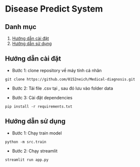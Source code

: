 # Disease Predict System

## Danh mục

1. [Hướng dẫn cài đặt](#Hướng-dẫn-cài-đặt)
2. [Hướng dẫn sử dụng](#hướng-dẫn-sử-dụng)

## Hướng dẫn cài đặt

- Bước 1: clone repository về máy tính cá nhân
```
git clone https://github.com/0152neich/Medical-diagnosis.git
```
- Bước 2: Tải file .csv tại , sau đó lưu vào folder data

- Bước 3: Cài đặt dependencies
```
pip install -r requirements.txt
```

## Hướng dẫn sử dụng
- Bước 1: Chạy train model
```
python -m src.train
```
- Bước 2: Chạy streamlit
```
streamlit run app.py
```